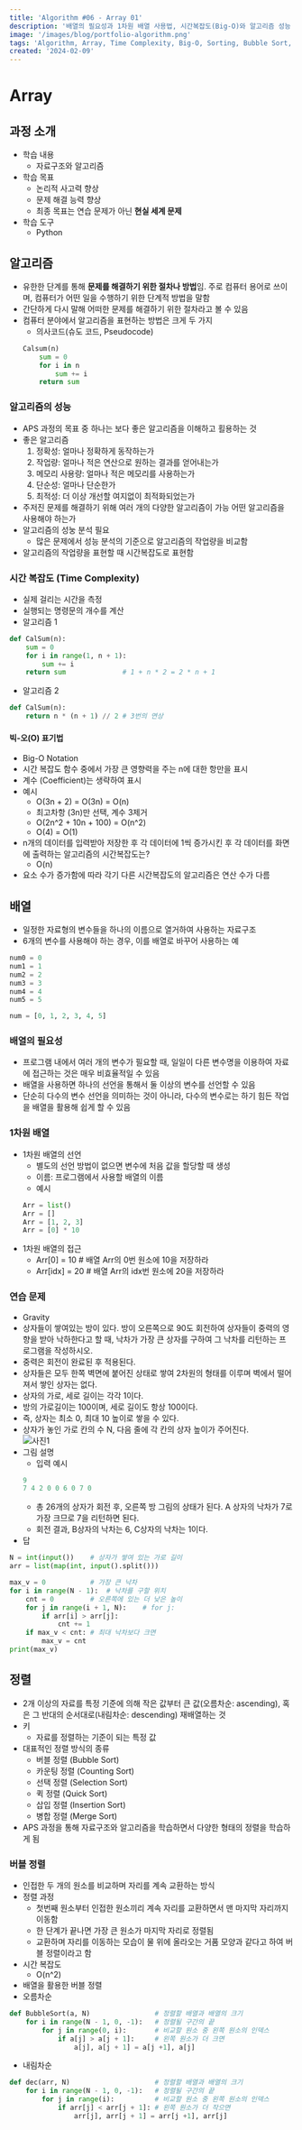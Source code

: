 ```yaml
---
title: 'Algorithm #06 - Array 01'
description: '배열의 필요성과 1차원 배열 사용법, 시간복잡도(Big-O)와 알고리즘 성능 비교, Gravity 연습문제, 버블 정렬(오름/내림) 구현을 간단한 예제 코드로 정리한다.'
image: '/images/blog/portfolio-algorithm.png'
tags: 'Algorithm, Array, Time Complexity, Big-O, Sorting, Bubble Sort, Python'
created: '2024-02-09'
---
```



# Array
## 과정 소개
- 학습 내용
    - 자료구조와 알고리즘
- 학습 목표
    - 논리적 사고력 향상
    - 문제 해결 능력 향상
    - 최종 목표는 연습 문제가 아닌 **현실 세계 문제**
- 학습 도구
    - Python

## 알고리즘
- 유한한 단계를 통해 **문제를 해결하기 위한 절차나 방법**임. 주로 컴퓨터 용어로 쓰이며, 컴퓨터가 어떤 일을 수행하기 위한 단계적 방법을 말함
- 간단하게 다시 말해 어떠한 문제를 해결하기 위한 절차라고 볼 수 있음
- 컴퓨터 분야에서 알고리즘을 표현하는 방법은 크게 두 가지
    - 의사코드(슈도 코드, Pseudocode)
    ```python
    Calsum(n)
        sum = 0
        for i in n
            sum += i
        return sum
    ```

### 알고리즘의 성능
- APS 과정의 목표 중 하나는 보다 좋은 알고리즘을 이해하고 횔용하는 것
- 좋은 알고리즘
    1. 정확성: 얼마나 정확하게 동작하는가
    2. 작업량: 얼마나 적은 연산으로 원하는 결과를 얻어내는가
    3. 메모리 사용량: 얼마나 적은 메모리를 사용하는가
    4. 단순성: 얼마나 단순한가
    5. 최적성: 더 이상 개선할 여지없이 최적화되었는가
- 주저진 문제를 해결하기 위해 여러 개의 다양한 알고리즘이 가능
    어떤 알고리즘을 사용해야 하는가
- 알고리즘의 성눙 분석 필요
    - 많은 문제에서 성능 분석의 기준으로 알고리즘의 작업량을 비교함
- 알고리즘의 작업량을 표현할 때 시간복잡도로 표현함

### 시간 복잡도 (Time Complexity)
- 실제 걸리는 시간을 측정
- 실행되는 명령문의 개수를 계산
- 알고리즘 1
```python
def CalSum(n):
    sum = 0
    for i in range(1, n + 1):
        sum += i
    return sum              # 1 + n * 2 = 2 * n + 1
```
- 알고리즘 2
```python
def CalSum(n):
    return n * (n + 1) // 2 # 3번의 연상
```

#### 빅-오(O) 표기법
- Big-O Notation
- 시간 복잡도 함수 중에서 가장 큰 영향력을 주는 n에 대한 항만을 표시
- 계수 (Coefficient)는 생략하여 표시
- 예시
    - O(3n + 2) = O(3n) = O(n)
    - 최고차항 (3n)만 선택, 계수 3제거
    - O(2n^2 + 10n + 100) = O(n^2)
    - O(4) = O(1)
- n개의 데이터를 입력받아 저장한 후 각 데이터에 1씩 증가시킨 후 각 데이터를 화면에 출력하는 알고리즘의 시간복잡도는?
    - O(n)
- 요소 수가 증가함에 따라 각기 다른 시간복잡도의 알고리즘은 연산 수가 다름

## 배열
- 일정한 자료형의 변수들을 하나의 이름으로 열거하여 사용하는 자료구조
- 6개의 변수를 사용해야 하는 경우, 이를 배열로 바꾸어 사용하는 예
```python
num0 = 0
num1 = 1
num2 = 2
num3 = 3
num4 = 4
num5 = 5

num = [0, 1, 2, 3, 4, 5]
```
### 배열의 필요성
- 프로그램 내에서 여러 개의 변수가 필요할 때, 일일이 다른 변수명을 이용하여 자료에 접근하는 것은 매우 비효율적일 수 있음
- 배열을 사용하면 하나의 선언을 통해서 둘 이상의 변수를 선언할 수 있음
- 단순히 다수의 변수 선언을 의미하는 것이 아니라, 다수의 변수로는 하기 힘든 작업을 배열을 활용해 쉽게 할 수 있음

### 1차원 배열
- 1차원 배열의 선언
    - 별도의 선언 방법이 없으면 변수에 처음 값을 할당할 때 생성
    - 이름: 프로그램에서 사용할 배열의 이름
    - 예시
    ```python
    Arr = list()
    Arr = []
    Arr = [1, 2, 3]
    Arr = [0] * 10
    ```
- 1차원 배열의 접근
    - Arr[0] = 10       # 배열 Arr의 0번 원소에 10을 저장하라
    - Arr[idx] = 20     # 배열 Arr의 idx번 원소에 20을 저장하라

### 연습 문제
- Gravity
- 상자들이 쌓여있는 방이 있다. 방이 오른쪽으로 90도 회전하여 상자들이 중력의 영향을 받아 낙하한다고 할 때, 낙차가 가장 큰 상자를 구하여 그 낙차를 리턴하는 프로그램을 작성하시오.
- 중력은 회전이 완료된 후 적용된다.
- 상자들은 모두 한쪽 벽면에 붙어진 상태로 쌓여 2차원의 형태를 이루며 벽에서 떨어져서 쌓인 상자는 없다.
- 상자의 가로, 세로 길이는 각각 1이다.
- 방의 가로길이는 100이며, 세로 길이도 항상 100이다.
- 즉, 상자는 최소 0, 최대 10 높이로 쌓을 수 있다.
- 상자가 놓인 가로 칸의 수 N, 다음 줄에 각 칸의 상자 높이가 주어진다.    
![사진1](./asset/Algo01.PNG)
- 그림 설명
    - 입력 예시
    ```python
    9
    7 4 2 0 0 6 0 7 0
    ```
    - 총 26개의 상자가 회전 후, 오른쪽 방 그림의 상태가 된다. A 상자의 낙차가 7로 가장 크므로 7을 리턴하면 된다.
    - 회전 결과, B상자의 낙차는 6, C상자의 낙차는 1이다.
- 답
```python
N = int(input())    # 상자가 쌓여 있는 가로 길이
arr = list(map(int, input().split()))

max_v = 0           # 가장 큰 낙차
for i in range(N - 1):  # 낙차를 구할 위치
    cnt = 0         # 오른쪽에 있는 더 낮은 높이
    for j in range(i + 1, N):    # for j: 
        if arr[i] > arr[j]:
            cnt += 1
    if max_v < cnt: # 최대 낙차보다 크면
        max_v = cnt
print(max_v)
```

## 정렬
- 2개 이상의 자료를 특정 기준에 의해 작은 값부터 큰 값(오름차순: ascending), 혹은 그 반대의 순서대로(내림차순: descending) 재배열하는 것
- 키
    - 자료를 정렬하는 기준이 되는 특정 값
- 대표적인 정렬 방식의 종류
    - 버블 정렬 (Bubble Sort)
    - 카운팅 정렬 (Counting Sort)
    - 선택 정렬 (Selection Sort)
    - 퀵 정렬 (Quick Sort)
    - 삽입 정렬 (Insertion Sort)
    - 병합 정렬 (Merge Sort)
- APS 과정을 통해 자료구조와 알고리즘을 학습하면서 다양한 형태의 정렬을 학습하게 됨

### 버블 정렬
- 인접한 두 개의 원소를 비교하며 자리를 계속 교환하는 방식
- 정렬 과정
    - 첫번째 원소부터 인접한 원소끼리 계속 자리를 교환하면서 맨 마지막 자리까지 이동함
    - 한 단계가 끝나면 가장 큰 원소가 마지막 자리로 정렬됨
    - 교환하며 자리를 이동하는 모습이 물 위에 올라오는 거품 모양과 같다고 하여 버블 정렬이라고 함
- 시간 복잡도
    - O(n^2)
- 배열을 활용한 버블 정렬
- 오름차순
```python
def BubbleSort(a, N)                # 정렬할 배열과 배열의 크기
    for i in range(N - 1, 0, -1):   # 정렬될 구간의 끝
        for j in range(0, i):       # 비교할 원소 중 왼쪽 원소의 인덱스
            if a[j] > a[j + 1]:     # 왼쪽 원소가 더 크면
                a[j], a[j + 1] = a[j +1], a[j]
```
- 내림차순
```python
def dec(arr, N)                     # 정렬할 배열과 배열의 크기
    for i in range(N - 1, 0, -1):   # 정렬될 구간의 끝
        for j in range(i):          # 비교할 원소 중 왼쪽 원소의 인덱스
            if arr[j] < arr[j + 1]: # 왼쪽 원소가 더 작으면
                arr[j], arr[j + 1] = arr[j +1], arr[j]
```

